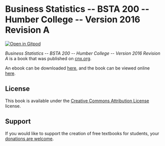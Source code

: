 # Business Statistics -- BSTA 200 -- Humber College -- Version 2016 Revision A

[![Open in Gitpod](https://gitpod.io/button/open-in-gitpod.svg)](https://gitpod.io/from-referrer/)

_Business Statistics -- BSTA 200 -- Humber College -- Version 2016 Revision A_ is a book that was published on [cnx.org](https://cnx.org/).

An ebook can be downloaded [here](https://github.com/cnx-user-books/cnxbook-business-statistics-bsta-200-humber-college-version-2016-revision-a/releases/latest), and the book can be viewed online [here](https://github.com/cnx-user-books/cnxbook-business-statistics-bsta-200-humber-college-version-2016-revision-a/releases/latest).

## License
This book is available under the [Creative Commons Attribution License](./LICENSE) license.

## Support
If you would like to support the creation of free textbooks for students, your [donations are welcome](https://riceconnect.rice.edu/donation/support-openstax-banner).

